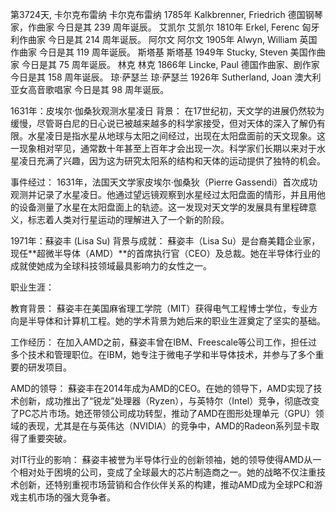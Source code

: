 第3724天, 卡尔克布雷纳
卡尔克布雷纳 1785年
Kalkbrenner, Friedrich 德国钢琴家，作曲家
今日是其 239 周年诞辰。
艾凯尔
艾凯尔 1810年
Erkel, Ferenc 匈牙利作曲家
今日是其 214 周年诞辰。
阿尔文
阿尔文 1905年
Alwyn, William 英国作曲家
今日是其 119 周年诞辰。
斯塔基
斯塔基 1949年
Stucky, Steven 美国作曲家
今日是其 75 周年诞辰。
林克
林克 1866年
Lincke, Paul 德国作曲家、剧作家
今日是其 158 周年诞辰。
琼·萨瑟兰
琼·萨瑟兰 1926年
Sutherland, Joan 澳大利亚女高音歌唱家
今日是其 98 周年诞辰。
 

 1631年：皮埃尔·伽桑狄观测水星凌日
背景： 在17世纪初，天文学的进展仍然较为缓慢，尽管哥白尼的日心说已被越来越多的科学家接受，但对天体的深入了解仍有限。水星凌日是指水星从地球与太阳之间经过，出现在太阳盘面前的天文现象。这一现象相对罕见，通常数十年甚至上百年才会出现一次。科学家们长期以来对于水星凌日充满了兴趣，因为这为研究太阳系的结构和天体的运动提供了独特的机会。

事件经过： 1631年，法国天文学家皮埃尔·伽桑狄（Pierre Gassendi）首次成功观测并记录了水星凌日。他通过望远镜观察到水星经过太阳盘面的情形，并且用他的设备测量了水星在太阳盘面上的轨迹。这一发现对天文学的发展具有里程碑意义，标志着人类对行星运动的理解进入了一个新的阶段。


1971年：蘇姿丰 (Lisa Su)
背景与成就： 蘇姿丰（Lisa Su）是台裔美籍企业家，现任**超微半导体（AMD）**的首席执行官（CEO）及总裁。她在半导体行业的成就使她成为全球科技领域最具影响力的女性之一。

职业生涯：

教育背景： 蘇姿丰在美国麻省理工学院（MIT）获得电气工程博士学位，专业方向是半导体和计算机工程。她的学术背景为她后来的职业生涯奠定了坚实的基础。

工作经历： 在加入AMD之前，蘇姿丰曾在IBM、Freescale等公司工作，担任过多个技术和管理职位。在IBM，她专注于微电子学和半导体技术，并参与了多个重要的研发项目。

AMD的领导： 蘇姿丰在2014年成为AMD的CEO。在她的领导下，AMD实现了技术创新，成功推出了“锐龙”处理器（Ryzen），与英特尔（Intel）竞争，彻底改变了PC芯片市场。她还带领公司成功转型，推动了AMD在图形处理单元（GPU）领域的表现，尤其是在与英伟达（NVIDIA）的竞争中，AMD的Radeon系列显卡取得了重要突破。

对IT行业的影响： 蘇姿丰被誉为半导体行业的创新领袖，她的领导使得AMD从一个相对处于困境的公司，变成了全球最大的芯片制造商之一。她的战略不仅注重技术创新，还特别重视市场营销和合作伙伴关系的构建，推动AMD成为全球PC和游戏主机市场的强大竞争者。